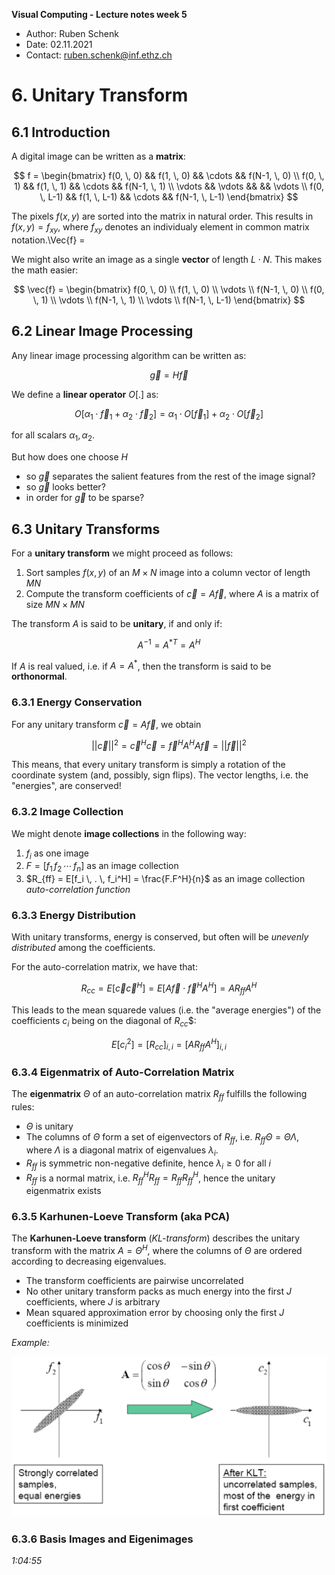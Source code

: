 **Visual Computing - Lecture notes week 5**

- Author: Ruben Schenk
- Date: 02.11.2021
- Contact: ruben.schenk@inf.ethz.ch

# 6. Unitary Transform

## 6.1 Introduction

A digital image can be written as a **matrix**:

$$
f = \begin{bmatrix}
    f(0, \, 0) && f(1, \, 0) && \cdots && f(N-1, \, 0) \\
    f(0, \, 1) && f(1, \, 1) && \cdots && f(N-1, \, 1) \\
    \vdots && \vdots && && \vdots \\
    f(0, \, L-1) && f(1, \, L-1) && \cdots && f(N-1, \, L-1)
\end{bmatrix}
$$

The pixels $f(x, \, y)$ are sorted into the matrix in natural order. This results in $f(x, \, y) = f_{xy}$, where $f_{xy}$ denotes an individualy element in common matrix notation.\Vec{f} =

We might also write an image as a single **vector** of length $L \cdot N$. This makes the math easier:

$$
\vec{f} = \begin{bmatrix}
    f(0, \, 0) \\ f(1, \, 0) \\ \vdots \\ f(N-1, \, 0) \\ f(0, \, 1) \\ \vdots \\ f(N-1, \, 1) \\ \vdots \\ f(N-1, \, L-1)
\end{bmatrix}
$$

## 6.2 Linear Image Processing

Any linear image processing algorithm can be written as:

$$\vec{g} = H \vec{f}$$

We define a **linear operator** $O[.]$ as:

$$O[\alpha_1 \cdot \vec{f}_1 + \alpha_2 \cdot \vec{f}_2] = \alpha_1 \cdot O[\vec{f}_1] + \alpha_2 \cdot O[\vec{f}_2]$$

for all scalars $\alpha_1, \, \alpha_2$.

But how does one choose $H$

- so $\vec{g}$ separates the salient features from the rest of the image signal?
- so $\vec{g}$ looks better?
- in order for $\vec{g}$ to be sparse?

## 6.3 Unitary Transforms

For a **unitary transform** we might proceed as follows:

1. Sort samples $f(x, \, y)$ of an $M \times N$ image into a column vector of length $MN$
2. Compute the transform coefficients of $\vec{c} = A \vec{f}$, where $A$ is a matrix of size $MN \times MN$

The transform $A$ is said to be **unitary**, if and only if:

$$A^{-1} = A^{*T} = A^H$$

If $A$ is real valued, i.e. if $A = A^*$, then the transform is said to be **orthonormal**.

### 6.3.1 Energy Conservation

For any unitary transform $\vec{c} = A \vec{f}$, we obtain

$$||\vec{c}||^2 = \vec{c}^H\vec{c} = \vec{f}^H A^H A \vec{f} = ||\vec{f}||^2$$

This means, that every unitary transform is simply a rotation of the coordinate system (and, possibly, sign flips). The vector lengths, i.e. the "energies", are conserved!

### 6.3.2 Image Collection

We might denote **image collections** in the following way:

1. $f_i$ as one image
2. $F = [f_1 \, f_2 \, \cdots \, f_n]$ as an image collection
3. $R_{ff} = E[f_i \, . \, f_i^H] = \frac{F.F^H}{n}$ as an image collection _auto-correlation function_

### 6.3.3 Energy Distribution

With unitary transforms, energy is conserved, but often will be _unevenly distributed_ among the coefficients.

For the auto-correlation matrix, we have that:

$$R_{cc} = E[\vec{c}\vec{c}^H] = E[A \vec{f} \cdot \vec{f}^H A^H] = A R_{ff}A^H$$

This leads to the mean squarede values (i.e. the "average energies") of the coefficients $c_i$ being on the diagonal of $R_{cc}$$:

$$E[c_i^2] = [R_{cc}]_{i,i} = [AR_{ff}A^H]_{i,i}$$

### 6.3.4 Eigenmatrix of Auto-Correlation Matrix

The **eigenmatrix** $\Theta$ of an auto-correlation matrix $R_{ff}$ fulfills the following rules:

- $\Theta$ is unitary
- The columns of $\Theta$ form a set of eigenvectors of $R_{ff}$, i.e. $R_{ff} \Theta = \Theta \Lambda$, where $\Lambda$ is a diagonal matrix of eigenvalues $\lambda_i$.
- $R_{ff}$ is symmetric non-negative definite, hence $\lambda_i \geq 0$ for all $i$
- $R_{ff}$ is a normal matrix, i.e. $R_{ff}^HR_{ff} = R_{ff}R_{ff}^H$, hence the unitary eigenmatrix exists

### 6.3.5 Karhunen-Loeve Transform (aka PCA)

The **Karhunen-Loeve transform** (_KL-transform_) describes the unitary transform with the matrix $A = \Theta^H$, where the columns of $\Theta$ are ordered according to decreasing eigenvalues.

- The transform coefficients are pairwise uncorrelated
- No other unitary transform packs as much energy into the first $J$ coefficients, where $J$ is arbitrary
- Mean squared approximation error by choosing only the first $J$ coefficients is minimized

_Example:_

![](./Figures/VisComp_Fig5-1.PNG)

### 6.3.6 Basis Images and Eigenimages

_1:04:55_

